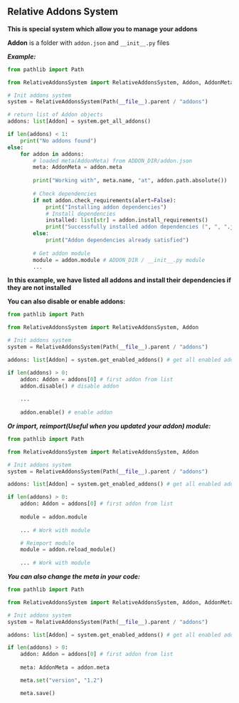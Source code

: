 ## Relative Addons System
**This is special system which allow you to manage your addons**

**Addon** is a folder with ``addon.json`` and ``__init__.py`` files

**_Example:_**
```python
from pathlib import Path

from RelativeAddonsSystem import RelativeAddonsSystem, Addon, AddonMeta

# Init addons system
system = RelativeAddonsSystem(Path(__file__).parent / "addons")

# return list of Addon objects
addons: list[Addon] = system.get_all_addons()

if len(addons) < 1:
    print("No addons found")
else:
    for addon in addons:
        # loaded meta(AddonMeta) from ADDON_DIR/addon.json
        meta: AddonMeta = addon.meta
        
        print("Working with", meta.name, "at", addon.path.absolute())
        
        # Check dependencies
        if not addon.check_requirements(alert=False):
            print("Installing addon dependencies")
            # Install dependencies
            installed: list[str] = addon.install_requirements()
            print("Successfully installed addon dependencies (", ", ".join(installed), ")")
        else:
            print("Addon dependencies already satisfied")
        
        # Get addon module
        module = addon.module # ADDON_DIR / __init__.py module
        ...
```

**In this example, we have listed all addons and install their dependencies if they are not installed**

**You can also disable or enable addons:**

```python
from pathlib import Path

from RelativeAddonsSystem import RelativeAddonsSystem, Addon

# Init addons system
system = RelativeAddonsSystem(Path(__file__).parent / "addons")

addons: list[Addon] = system.get_enabled_addons() # get all enabled addons

if len(addons) > 0:
    addon: Addon = addons[0] # first addon from list
    addon.disable() # disable addon
    
    ...
    
    addon.enable() # enable addon
```

**_Or import, reimport(Useful when you updated your addon) module:_**
```python
from pathlib import Path

from RelativeAddonsSystem import RelativeAddonsSystem, Addon

# Init addons system
system = RelativeAddonsSystem(Path(__file__).parent / "addons")

addons: list[Addon] = system.get_enabled_addons() # get all enabled addons

if len(addons) > 0:
    addon: Addon = addons[0] # first addon from list
    
    module = addon.module
    
    ... # Work with module

    # Reimport module
    module = addon.reload_module()
    
    ... # Work with module
```

**_You can also change the meta in your code:_**
```python
from pathlib import Path

from RelativeAddonsSystem import RelativeAddonsSystem, Addon, AddonMeta

# Init addons system
system = RelativeAddonsSystem(Path(__file__).parent / "addons")

addons: list[Addon] = system.get_enabled_addons() # get all enabled addons

if len(addons) > 0:
    addon: Addon = addons[0] # first addon from list
    
    meta: AddonMeta = addon.meta

    meta.set("version", "1.2")

    meta.save()
```
